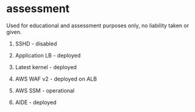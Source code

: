 # assessment

Used for educational and assessment purposes only, no liability taken or given.


1. SSHD - disabled

3. Application LB - deployed

4. Latest kernel - deployed

5. AWS WAF v2 - deployed on ALB

6. AWS SSM - operational

7. AIDE - deployed
